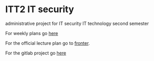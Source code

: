 # ITT2 IT security
administrative project for IT security IT technology second semester

For weekly plans go [here](weekly_plans)

For the official lecture plan go to [fronter]().

For the gitlab project go [here](https://gitlab.com/ITT-17A/)
